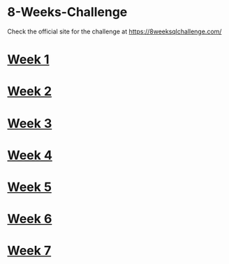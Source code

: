 # 8-Weeks-Challenge

Check the official site for the challenge at https://8weeksqlchallenge.com/

# [Week 1](/Week_1)
# [Week 2](/Week_2)
# [Week 3](/Week_3)
# [Week 4](/Week_4)
# [Week 5](/Week_5)
# [Week 6](/Week_6)
# [Week 7](/Week_7)
